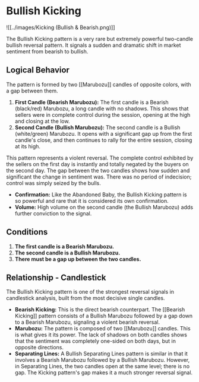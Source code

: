 # Bullish Kicking

![[../images/Kicking (Bullish & Bearish.png)]]

The Bullish Kicking pattern is a very rare but extremely powerful two-candle bullish reversal pattern. It signals a sudden and dramatic shift in market sentiment from bearish to bullish.

## Logical Behavior

The pattern is formed by two [[Marubozu]] candles of opposite colors, with a gap between them.

1.  **First Candle (Bearish Marubozu):** The first candle is a Bearish (black/red) Marubozu, a long candle with no shadows. This shows that sellers were in complete control during the session, opening at the high and closing at the low.
2.  **Second Candle (Bullish Marubozu):** The second candle is a Bullish (white/green) Marubozu. It opens with a significant gap up from the first candle's close, and then continues to rally for the entire session, closing at its high.

This pattern represents a violent reversal. The complete control exhibited by the sellers on the first day is instantly and totally negated by the buyers on the second day. The gap between the two candles shows how sudden and significant the change in sentiment was. There was no period of indecision; control was simply seized by the bulls.

- **Confirmation:** Like the Abandoned Baby, the Bullish Kicking pattern is so powerful and rare that it is considered its own confirmation.
- **Volume:** High volume on the second candle (the Bullish Marubozu) adds further conviction to the signal.

## Conditions

1.  **The first candle is a Bearish Marubozu.**
2.  **The second candle is a Bullish Marubozu.**
3.  **There must be a gap up between the two candles.**

## Relationship - Candlestick

The Bullish Kicking pattern is one of the strongest reversal signals in candlestick analysis, built from the most decisive single candles.

- **Bearish Kicking:** This is the direct bearish counterpart. The [[Bearish Kicking]] pattern consists of a Bullish Marubozu followed by a gap down to a Bearish Marubozu, signaling a violent bearish reversal.
- **Marubozu:** The pattern is composed of two [[Marubozu]] candles. This is what gives it its power. The lack of shadows on both candles shows that the sentiment was completely one-sided on both days, but in opposite directions.
- **Separating Lines:** A Bullish Separating Lines pattern is similar in that it involves a Bearish Marubozu followed by a Bullish Marubozu. However, in Separating Lines, the two candles open at the same level; there is no gap. The Kicking pattern's gap makes it a much stronger reversal signal.
